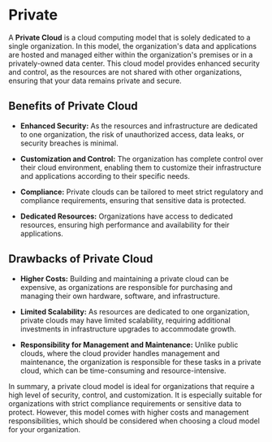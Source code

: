 # Private

A **Private Cloud** is a cloud computing model that is solely dedicated to a single organization. In this model, the organization's data and applications are hosted and managed either within the organization's premises or in a privately-owned data center. This cloud model provides enhanced security and control, as the resources are not shared with other organizations, ensuring that your data remains private and secure.

## Benefits of Private Cloud

- **Enhanced Security:** As the resources and infrastructure are dedicated to one organization, the risk of unauthorized access, data leaks, or security breaches is minimal.

- **Customization and Control:** The organization has complete control over their cloud environment, enabling them to customize their infrastructure and applications according to their specific needs.

- **Compliance:** Private clouds can be tailored to meet strict regulatory and compliance requirements, ensuring that sensitive data is protected.

- **Dedicated Resources:** Organizations have access to dedicated resources, ensuring high performance and availability for their applications.

## Drawbacks of Private Cloud

- **Higher Costs:** Building and maintaining a private cloud can be expensive, as organizations are responsible for purchasing and managing their own hardware, software, and infrastructure.

- **Limited Scalability:** As resources are dedicated to one organization, private clouds may have limited scalability, requiring additional investments in infrastructure upgrades to accommodate growth.

- **Responsibility for Management and Maintenance:** Unlike public clouds, where the cloud provider handles management and maintenance, the organization is responsible for these tasks in a private cloud, which can be time-consuming and resource-intensive.

In summary, a private cloud model is ideal for organizations that require a high level of security, control, and customization. It is especially suitable for organizations with strict compliance requirements or sensitive data to protect. However, this model comes with higher costs and management responsibilities, which should be considered when choosing a cloud model for your organization.